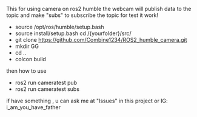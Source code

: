 This for using camera on ros2 humble 
the webcam will publish data to the topic and make "subs" to subscribe the topic for test it work!

- source /opt/ros/humble/setup.bash
- source install/setup.bash
cd /{yourfolder}/src/
- git clone https://github.com/Combine1234/ROS2_humble_camera.git
- mkdir GG
- cd ..
- colcon build


then how to use
- ros2 run cameratest pub
- ros2 run cameratest subs

if have something , u can ask me at "Issues" in this project or IG: i_am_you_have_father
